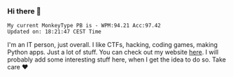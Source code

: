 ### Hi there 👋
<!-- PB START -->
```
My current MonkeyType PB is - WPM:94.21 Acc:97.42
Updated on: 18:21:47 CEST Time
```
<!-- PB END -->
I'm an IT person, just overall. I like CTFs, hacking, coding games, making Python apps. Just a lot of stuff.
You can check out my website [here](https://skill3472.github.io/).
I will probably add some interesting stuff here, when I get the idea to do so. Take care ❤️
